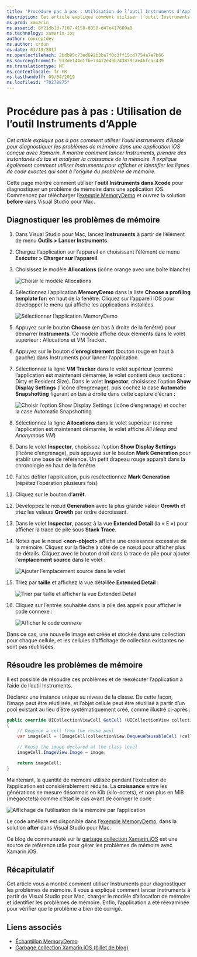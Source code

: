 ```yaml
---
title: 'Procédure pas à pas : Utilisation de l’outil Instruments d’Apple'
description: Cet article explique comment utiliser l’outil Instruments d’Apple pour diagnostiquer les problèmes de mémoire dans une application iOS conçue avec Xamarin. Il montre comment lancer Instruments, prendre des instantanés du tas, analyser la croissance de la mémoire et bien plus encore.
ms.prod: xamarin
ms.assetid: 8f21db1d-7107-4158-8058-d47e417689a0
ms.technology: xamarin-ios
author: conceptdev
ms.author: crdun
ms.date: 03/19/2017
ms.openlocfilehash: 2bdb95c73ed692b3ba7f0c3ff15cd7754a7e7b66
ms.sourcegitcommit: 933de144d1fbe7d412e49b743839cae4bfcac439
ms.translationtype: MT
ms.contentlocale: fr-FR
ms.lasthandoff: 09/04/2019
ms.locfileid: "70278875"
---
```

# <a name="walkthrough---using-apples-instruments-tool"></a>Procédure pas à pas : Utilisation de l’outil Instruments d’Apple

_Cet article explique pas à pas comment utiliser l’outil Instruments d’Apple pour diagnostiquer les problèmes de mémoire dans une application iOS conçue avec Xamarin. Il montre comment lancer Instruments, prendre des instantanés du tas et analyser la croissance de la mémoire. Il explique également comment utiliser Instruments pour afficher et identifier les lignes de code exactes qui sont à l’origine du problème de mémoire._

Cette page montre comment utiliser l’**outil Instruments dans Xcode** pour diagnostiquer un problème de mémoire dans une application iOS.
Commencez par télécharger l’[exemple MemoryDemo](https://docs.microsoft.com/samples/xamarin/ios-samples/profiling-memorydemo) et ouvrez la solution **before** dans Visual Studio pour Mac.

## <a name="diagnosing-the-memory-issues"></a>Diagnostiquer les problèmes de mémoire

1. Dans Visual Studio pour Mac, lancez **Instruments** à partir de l’élément de menu **Outils > Lancer Instruments**.
2. Chargez l’application sur l’appareil en choisissant l’élément de menu **Exécuter > Charger sur l’appareil**.
3. Choisissez le modèle **Allocations** (icône orange avec une boîte blanche)

    ![](walkthrough-apples-instrument-images/00-allocations-tempate.png "Choisir le modèle Allocations")

4. Sélectionnez l’application **MemoryDemo** dans la liste **Choose a profiling template for:** en haut de la fenêtre. Cliquez sur l’appareil iOS pour développer le menu qui affiche les applications installées.

    ![](walkthrough-apples-instrument-images/01-mem-demo.png "Sélectionner l’application MemoryDemo")

5. Appuyez sur le bouton **Choose** (en bas à droite de la fenêtre) pour démarrer **Instruments**. Ce modèle affiche deux éléments dans le volet supérieur : Allocations et VM Tracker.

6. Appuyez sur le bouton d’**enregistrement** (bouton rouge en haut à gauche) dans Instruments pour lancer l’application.

7. Sélectionnez la ligne **VM Tracker** dans le volet supérieur (comme l’application est maintenant démarrée, le volet contient deux sections : Dirty et Resident Size). Dans le volet **Inspector**, choisissez l’option **Show Display Settings** (l’icône d’engrenage), puis cochez la case **Automatic Snapshotting** figurant en bas à droite dans cette capture d’écran :

    ![](walkthrough-apples-instrument-images/02-auto-snapshot.png "Choisir l’option Show Display Settings (icône d’engrenage) et cocher la case Automatic Snapshotting")

8. Sélectionnez la ligne **Allocations** dans le volet supérieur (comme l’application est maintenant démarrée, le volet affiche *All Heap and Anonymous VM*)
9. Dans le volet **Inspector**, choisissez l’option **Show Display Settings** (l’icône d’engrenage), puis appuyez sur le bouton **Mark Generation** pour établir une base de référence. Un petit drapeau rouge apparaît dans la chronologie en haut de la fenêtre
10. Faites défiler l’application, puis resélectionnez **Mark Generation** (répétez l’opération plusieurs fois)
11. Cliquez sur le bouton d’**arrêt**.
12. Développez le nœud **Generation** avec la plus grande valeur **Growth** et triez les valeurs **Growth** par ordre décroissant.
13. Dans le volet **Inspector**, passez à la vue **Extended Detail** (la « E ») pour afficher la trace de pile sous **Stack Trace**.

14. Notez que le nœud **&lt;non-object>** affiche une croissance excessive de la mémoire. Cliquez sur la flèche à côté de ce nœud pour afficher plus de détails. Cliquez avec le bouton droit dans la trace de pile pour ajouter l’**emplacement source** dans le volet :

    ![](walkthrough-apples-instrument-images/03-mem-growth.png "Ajouter l’emplacement source dans le volet")

15. Triez par **taille** et affichez la vue détaillée **Extended Detail** :

    ![](walkthrough-apples-instrument-images/04-extended-detail.png "Trier par taille et afficher la vue Extended Detail")

16. Cliquez sur l’entrée souhaitée dans la pile des appels pour afficher le code connexe :

    ![](walkthrough-apples-instrument-images/05-related-code.png "Afficher le code connexe")

Dans ce cas, une nouvelle image est créée et stockée dans une collection pour chaque cellule, et les cellules d’affichage de collection existantes ne sont pas réutilisées.

## <a name="resolving-the-memory-issues"></a>Résoudre les problèmes de mémoire

Il est possible de résoudre ces problèmes et de réexécuter l’application à l’aide de l’outil Instruments.

Déclarez une instance unique au niveau de la classe. De cette façon, l’image peut être réutilisée, et l’objet cellule peut être réutilisé à partir d’un pool existant au lieu d’être systématiquement créé, comme illustré ci-après :

```csharp
public override UICollectionViewCell GetCell (UICollectionView collectionView, NSIndexPath indexPath)
{
    // Dequeue a cell from the reuse pool
    var imageCell = (ImageCell)collectionView.DequeueReusableCell (cellId, indexPath);

    // Reuse the image declared at the class level
    imageCell.ImageView.Image = image;

    return imageCell;
}
```

Maintenant, la quantité de mémoire utilisée pendant l’exécution de l’application est considérablement réduite. La **croissance** entre les générations se mesure désormais en Kib (kilo-octets), et non plus en MiB (mégaoctets) comme c’était le cas avant de corriger le code :

![](walkthrough-apples-instrument-images/06-reduced-memory.png "Affichage de l’utilisation de la mémoire par l’application")

Le code amélioré est disponible dans l’[exemple MemoryDemo](https://docs.microsoft.com/samples/xamarin/ios-samples/profiling-memorydemo), dans la solution **after** dans Visual Studio pour Mac.

Ce blog de communauté sur le [garbage collection Xamarin.iOS](http://c-sharx.net/2015-04-27-xamarin-ios-the-garbage-collector-and-me/) est une source de référence utile pour gérer les problèmes de mémoire avec Xamarin.iOS.

## <a name="summary"></a>Récapitulatif

Cet article vous a montré comment utiliser Instruments pour diagnostiquer les problèmes de mémoire.
Il vous a expliqué comment lancer Instruments à partir de Visual Studio pour Mac, charger le modèle d’allocation de mémoire et identifier les problèmes de mémoire.
Enfin, l’application a été réexaminée pour vérifier que le problème a bien été corrigé.

## <a name="related-links"></a>Liens associés

- [Échantillon MemoryDemo](https://docs.microsoft.com/samples/xamarin/ios-samples/profiling-memorydemo)
- [Garbage collection Xamarin.iOS (billet de blog)](http://c-sharx.net/2015-04-27-xamarin-ios-the-garbage-collector-and-me/)

